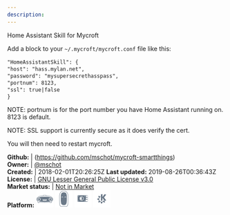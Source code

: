 ```yaml
---
description: 
---
```

Home Assistant Skill for Mycroft

Add a block to your `~/.mycroft/mycroft.conf` file like this:

```
"HomeAssistantSkill": {
"host": "hass.mylan.net",
"password": "mysupersecrethasspass",
"portnum": 8123,
"ssl": true|false
}
```

NOTE: portnum is for the port number you have Home Assistant running on. 8123 is default.

NOTE: SSL support is currently secure as it does verify the cert.

You will then need to restart mycroft.

**Github:** | (https://github.com/mschot/mycroft-smartthings)  
**Owner:** | [@mschot](https://github.com/mschot)  
**Created:** | 2018-02-01T20:26:25Z  **Last updated:** 2019-08-26T00:36:43Z  
**License:** | [GNU Lesser General Public License v3.0](https://api.github.com/licenses/lgpl-3.0)  
**Market status:** | [Not in Market](https://market.mycroft.ai/skill/)  
**Platform:**   ![](.gitbook/assets/mark-1-icon.png)  ![](.gitbook/assets/mark-2-icon.png)  ![](.gitbook/assets/picroft-icon.png)  ![](.gitbook/assets/kde.png)   
